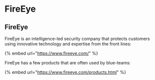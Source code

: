 # FireEye

## FireEye

FireEye is an intelligence-led security company that protects customers using innovative technology and expertise from the front lines:

{% embed url="https://www.fireeye.com/" %}

FireEye has a few products that are often used by blue-teams:

{% embed url="https://www.fireeye.com/products.html" %}
